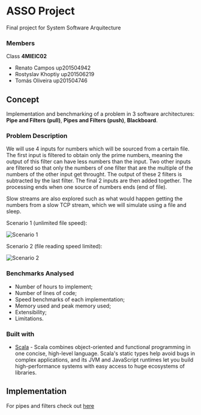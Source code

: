 # ASSO Project

Final project for System Software Arquitecture

### Members
Class **4MIEIC02**

- Renato Campos up201504942
- Rostyslav Khoptiy up201506219
- Tomás Oliveira up201504746 


## Concept

Implementation and benchmarking of a problem in 3 software architectures: **Pipe and Filters (pull)**, **Pipes and Filters (push)**, **Blackboard**.


### Problem Description

We will use 4 inputs for numbers which will be sourced from a certain file. The first input is filtered to obtain only the prime numbers, meaning the output of this filter can have less numbers than the input. Two other inputs are filtered so that only the numbers of one filter that are the multiple of the numbers of the other input get throught. The output of these 2 filters is subtracted by the last filter. The final 2 inputs are then added together. The processing ends when one source of numbers ends (end of file).

Slow streams are also explored such as what would happen getting the numbers from a slow TCP stream, which we will simulate using a file and sleep.

Scenario 1 (unlimited file speed):

![Scenario 1](https://i.imgur.com/3IsUexE.png)

Scenario 2 (file reading speed limited):

![Scenario 2](https://i.imgur.com/BAmL4m8.png)

### Benchmarks Analysed

- Number of hours to implement;
- Number of lines of code;
- Speed benchmarks of each implementation;
- Memory used and peak memory used;
- Extensibility;
- Limitations.

### Built with

- [Scala](https://www.scala-lang.org/) - Scala combines object-oriented and functional programming in one concise, high-level language. Scala's static types help avoid bugs in complex applications, and its JVM and JavaScript runtimes let you build high-performance systems with easy access to huge ecosystems of libraries.

## Implementation

For pipes and filters check out [here](pipes-and-filters/README.md)
